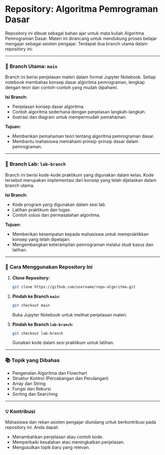 # Repository: Algoritma Pemrograman Dasar

Repository ini dibuat sebagai bahan ajar untuk mata kuliah Algoritma Pemrograman Dasar. Materi ini dirancang untuk mendukung proses belajar mengajar sebagai asisten pengajar. Terdapat dua branch utama dalam repository ini:

---

### 📂 **Branch Utama: `main`**
Branch ini berisi penjelasan materi dalam format Jupyter Notebook. Setiap notebook membahas konsep dasar algoritma pemrograman, lengkap dengan teori dan contoh-contoh yang mudah dipahami.

**Isi Branch:**
- Penjelasan konsep dasar algoritma.
- Contoh algoritma sederhana dengan penjelasan langkah-langkah.
- Ilustrasi dan diagram untuk mempermudah pemahaman.

**Tujuan:**
- Memberikan pemahaman teori tentang algoritma pemrograman dasar.
- Membantu mahasiswa memahami prinsip-prinsip dasar dalam pemrograman.

---

### 📂 **Branch Lab: `lab-branch`**
Branch ini berisi kode-kode praktikum yang digunakan dalam kelas. Kode tersebut merupakan implementasi dari konsep yang telah dijelaskan dalam branch utama.

**Isi Branch:**
- Kode program yang digunakan dalam sesi lab.
- Latihan praktikum dan tugas.
- Contoh solusi dari permasalahan algoritma.

**Tujuan:**
- Memberikan kesempatan kepada mahasiswa untuk mempraktikkan konsep yang telah dipelajari.
- Mengembangkan keterampilan pemrograman melalui studi kasus dan latihan.

---

### 🚀 **Cara Menggunakan Repository Ini**
1. **Clone Repository:**
   ```bash
   git clone https://github.com/username/repo-algoritma.git
   ```

2. **Pindah ke Branch `main`:**
   ```bash
   git checkout main
   ```
   Buka Jupyter Notebook untuk melihat penjelasan materi.


3. **Pindah ke Branch `lab-branch`:**
   ```bash
   git checkout lab-branch
   ```
   Gunakan kode dalam sesi praktikum untuk latihan.

---

### 📚 **Topik yang Dibahas**
- Pengenalan Algoritma dan Flowchart
- Struktur Kontrol (Percabangan dan Perulangan)
- Array dan String
- Fungsi dan Rekursi
- Sorting dan Searching

---

### 💡 **Kontribusi**
Mahasiswa dan rekan asisten pengajar diundang untuk berkontribusi pada repository ini. Anda dapat:
- Menambahkan penjelasan atau contoh kode.
- Memperbaiki kesalahan atau meningkatkan penjelasan.
- Mengusulkan topik baru yang relevan.




